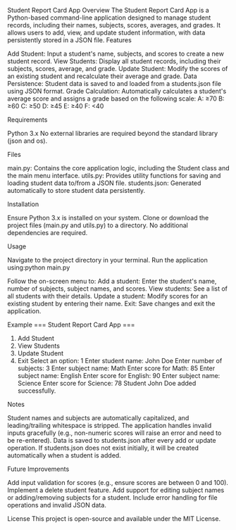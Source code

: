 Student Report Card App
Overview
The Student Report Card App is a Python-based command-line application designed to manage student records, including their names, subjects, scores, averages, and grades. It allows users to add, view, and update student information, with data persistently stored in a JSON file.
Features

Add Student: Input a student's name, subjects, and scores to create a new student record.
View Students: Display all student records, including their subjects, scores, average, and grade.
Update Student: Modify the scores of an existing student and recalculate their average and grade.
Data Persistence: Student data is saved to and loaded from a students.json file using JSON format.
Grade Calculation: Automatically calculates a student's average score and assigns a grade based on the following scale:
A: ≥70
B: ≥60
C: ≥50
D: ≥45
E: ≥40
F: <40



Requirements

Python 3.x
No external libraries are required beyond the standard library (json and os).

Files

main.py: Contains the core application logic, including the Student class and the main menu interface.
utils.py: Provides utility functions for saving and loading student data to/from a JSON file.
students.json: Generated automatically to store student data persistently.

Installation

Ensure Python 3.x is installed on your system.
Clone or download the project files (main.py and utils.py) to a directory.
No additional dependencies are required.

Usage

Navigate to the project directory in your terminal.
Run the application using:python main.py


Follow the on-screen menu to:
Add a student: Enter the student's name, number of subjects, subject names, and scores.
View students: See a list of all students with their details.
Update a student: Modify scores for an existing student by entering their name.
Exit: Save changes and exit the application.



Example
=== Student Report Card App ===
1. Add Student
2. View Students
3. Update Student
4. Exit
Select an option: 1
Enter student name: John Doe
Enter number of subjects: 3
Enter subject name: Math
Enter score for Math: 85
Enter subject name: English
Enter score for English: 90
Enter subject name: Science
Enter score for Science: 78
Student John Doe added successfully.

Notes

Student names and subjects are automatically capitalized, and leading/trailing whitespace is stripped.
The application handles invalid inputs gracefully (e.g., non-numeric scores will raise an error and need to be re-entered).
Data is saved to students.json after every add or update operation.
If students.json does not exist initially, it will be created automatically when a student is added.

Future Improvements

Add input validation for scores (e.g., ensure scores are between 0 and 100).
Implement a delete student feature.
Add support for editing subject names or adding/removing subjects for a student.
Include error handling for file operations and invalid JSON data.

License
This project is open-source and available under the MIT License.